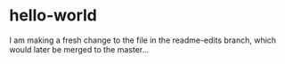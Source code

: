 # hello-world
I am making a fresh change to the file in the readme-edits branch, which would later be merged to the master...
